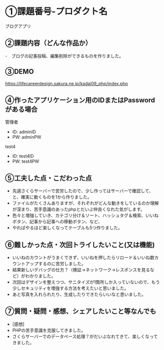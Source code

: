 # ①課題番号-プロダクト名

ブログアプリ

## ②課題内容（どんな作品か）

-　ブログの記事投稿、編集削除ができるものを作りました。

## ③DEMO

https://lifecareerdesign.sakura.ne.jp/kadai09_php/index.php

## ④作ったアプリケーション用のIDまたはPasswordがある場合

管理者
- ID: adminID
- PW: adminPW

test4
- ID: test4ID
- PW: test4PW

## ⑤工夫した点・こだわった点

- 先週さくらサーバーで苦労したので、少し作ってはサーバーで確認して、と、確実に動くものを1から作りました。
- ファイルがたくさんありますが、それぞれがどんな動きをしているのか理解が深まり、苦手意識のあったphpとだいぶ仲良くなれた気がします。
- 色々と増強していき、カテゴリ分け＆ソート、ハッシュタグ＆検索、いいねボタン、記事から記事への移動ボタン、など、
- やればやるほど楽しくなってテーブルも5つ作りました。

## ⑥難しかった点・次回トライしたいこと(又は機能)

- いいねのカウントがうまくできず、いいねを押したらリロード＆いいね数カウントアップするのに苦労しました。
- 結果新しいデバッグの仕方？（検証→ネットワーク→レスポンスを見るなど）がわかりました。
- 次回はデザインを整えつつ、サニタイズが1箇所しか入っていないので、もう少しセキュリティを増強する方法を考えたいと思いました。
- あと写真を入れられたり、生成したりできたらいいなと思いました。
 
## ⑦質問・疑問・感想、シェアしたいこと等なんでも

- [感想]
- PHPの苦手意識を克服してきました。
- さくらサーバーでのデータベース処理？がだいぶなれてきて、楽しくなってきました。


